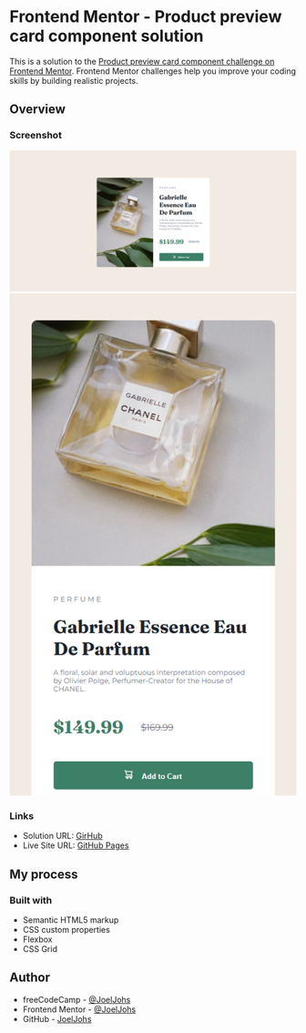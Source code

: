 # Frontend Mentor - Product preview card component solution

This is a solution to the [Product preview card component challenge on Frontend Mentor](https://www.frontendmentor.io/challenges/product-preview-card-component-GO7UmttRfa). Frontend Mentor challenges help you improve your coding skills by building realistic projects.

## Overview

### Screenshot

![Desktop Screen](./img/desktop.png)
![Mobile Screen](./img/mobile.png)

### Links

- Solution URL: [GirHub](https://github.com/JoelJohs/frontend-mentor_product-preview-card-component)
- Live Site URL: [GitHub Pages](https://joeljohs.github.io/frontend-mentor_product-preview-card-component/)

## My process

### Built with

- Semantic HTML5 markup
- CSS custom properties
- Flexbox
- CSS Grid

## Author

- freeCodeCamp - [@JoelJohs](https://www.freecodecamp.org/JoelJohs)
- Frontend Mentor - [@JoelJohs](https://www.frontendmentor.io/profile/JoelJohs)
- GitHub - [JoelJohs](https://github.com/JoelJohs)
